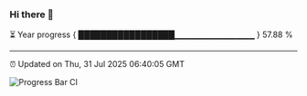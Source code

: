 ### Hi there 👋

⏳ Year progress { █████████████████▁▁▁▁▁▁▁▁▁▁▁▁▁ } 57.88 %

---

⏰ Updated on Thu, 31 Jul 2025 06:40:05 GMT

![Progress Bar CI](https://github.com/ZhaoGui/ZhaoGui/workflows/Progress%20Bar%20CI/badge.svg)
